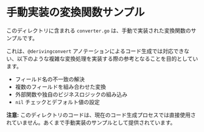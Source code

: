 # 手動実装の変換関数サンプル

このディレクトリに含まれる `converter.go` は、手動で実装された変換関数のサンプルです。

これは、`@derivingconvert` アノテーションによるコード生成では対応できない、以下のような複雑な変換処理を実装する際の参考となることを目的としています。

*   フィールド名の不一致の解決
*   複数のフィールドを組み合わせた変換
*   外部関数や独自のビジネスロジックの組み込み
*   `nil` チェックとデフォルト値の設定

**注意:** このディレクトリのコードは、現在のコード生成プロセスでは直接使用されていません。あくまで手動実装のサンプルとして提供されています。
